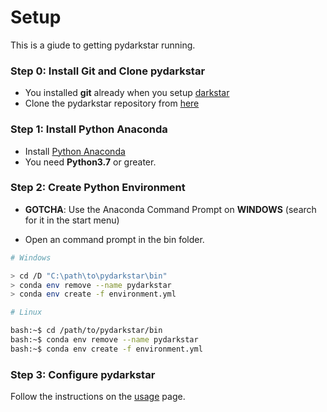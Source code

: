 # Setup

This is a giude to getting pydarkstar running.

### Step 0: Install Git and Clone pydarkstar

* You installed **git** already when you setup [darkstar][DARKS]
* Clone the pydarkstar repository from [here][GITPG]

### Step 1: Install Python Anaconda

* Install [Python Anaconda][CONDA]
* You need **Python3.7** or greater.

### Step 2: Create Python Environment

* **GOTCHA**: Use the Anaconda Command Prompt on **WINDOWS** (search for it in the start menu)

* Open an command prompt in the bin folder.

```bash
# Windows

> cd /D "C:\path\to\pydarkstar\bin"
> conda env remove --name pydarkstar
> conda env create -f environment.yml

# Linux

bash:~$ cd /path/to/pydarkstar/bin
bash:~$ conda env remove --name pydarkstar
bash:~$ conda env create -f environment.yml
```

### Step 3: Configure pydarkstar

Follow the instructions on the [usage][USAGE] page.

[CONDA]: https://www.anaconda.com
[PYPIP]: https://pip.pypa.io/en/stable/
[PYOFF]: https://www.python.org/downloads
[USAGE]: http://adamgagorik.github.io/pydarkstar/generated/usage.html
[GITPG]: https://github.com/AdamGagorik/pydarkstar
[DARKS]: https://github.com/DarkstarProject/darkstar
[TOPAZ]: https://github.com/project-topaz/topaz
[TNEXT]: https://github.com/topaz-next/topaz
